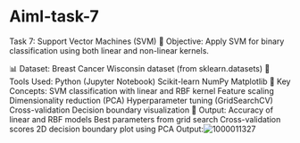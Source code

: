 # Aiml-task-7
Task 7: Support Vector Machines (SVM)
🎯 Objective:
Apply SVM for binary classification using both linear and non-linear kernels.

📊 Dataset:
Breast Cancer Wisconsin dataset (from sklearn.datasets)
🔧 Tools Used:
Python (Jupyter Notebook)
Scikit-learn
NumPy
Matplotlib
🧪 Key Concepts:
SVM classification with linear and RBF kernel
Feature scaling
Dimensionality reduction (PCA)
Hyperparameter tuning (GridSearchCV)
Cross-validation
Decision boundary visualization
📌 Output:
Accuracy of linear and RBF models
Best parameters from grid search
Cross-validation scores
2D decision boundary plot using PCA
Output:![1000011327](https://github.com/user-attachments/assets/57c63dff-051d-4040-846a-379999b06270)

